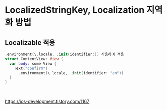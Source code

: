 # LocalizedStringKey, Localization 지역화 방법

## Localizable 적용
```Swift
.environment(\.locale, .init(identifier:)) 사용하여 적용
struct ContentView: View {
  var body: some View {
    Text("confirm")
      .environment(\.locale, .init(identifier: "en"))
  }
}
```
<br/>

https://ios-development.tistory.com/1167
